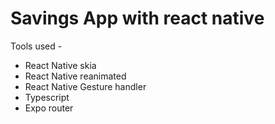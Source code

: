 # Savings App with react native

Tools used -

- React Native skia
- React Native reanimated
- React Native Gesture handler
- Typescript
- Expo router
